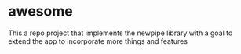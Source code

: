 # awesome
This a repo project that implements the newpipe library with a goal to extend the app to incorporate more things and features
